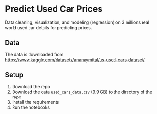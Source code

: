 # Predict Used Car Prices
Data cleaning, visualization, and modeling (regression) on 3 millions real world used car details for predicting prices.

## Data
The data is downloaded from https://www.kaggle.com/datasets/ananaymital/us-used-cars-dataset/

## Setup
1. Download the repo
2. Download the data `used_cars_data.csv` (9.9 GB) to the directory of the repo
3. Install the requirements
4. Run the notebooks
